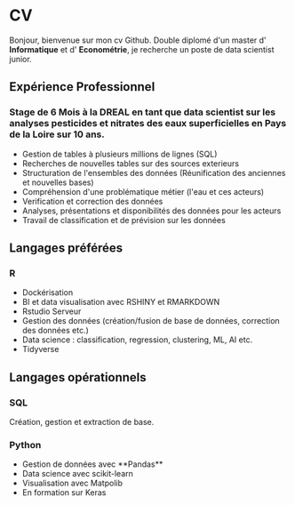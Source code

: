 # CV

Bonjour, bienvenue sur mon cv Github. Double diplomé d'un master d' **Informatique** et d' **Econométrie**, je recherche un poste de data scientist junior.

## Expérience Professionnel

### Stage de 6 Mois à la DREAL en tant que data scientist sur les analyses pesticides et nitrates des eaux superficielles en Pays de la Loire sur 10 ans.
<ul> 
<li> Gestion de tables à plusieurs millions de lignes (SQL) </li>
<li> Recherches de nouvelles tables sur des sources exterieurs </li>
<li> Structuration de l'ensembles des données (Réunification des anciennes et nouvelles bases) </li>
<li> Compréhension d'une problématique métier (l'eau et ces acteurs) </li>
<li> Verification et correction des données  </li>
<li> Analyses, présentations et disponibilités des données pour les acteurs  </li>
<li> Travail de classification et de prévision sur les données </li>
</ul>


## Langages préférées 
### R
<ul>
  <li> Dockérisation </li>
  <li> BI et data visualisation avec RSHINY et RMARKDOWN </li>
  <li> Rstudio Serveur </li>
  <li> Gestion des données (création/fusion de base de données, correction des données etc.) </li>
  <li> Data science : classification, regression, clustering, ML, AI etc. </li>
  <li> Tidyverse </li>
 </ul>
  
  
## Langages opérationnels

### SQL

Création, gestion et extraction de base.

### Python 
<ul>
  <li> Gestion de données avec **Pandas** </li>
  <li> Data science avec scikit-learn </li>
  <li> Visualisation avec Matpolib </li>
  <li> En formation sur Keras </li>
 </ul>

